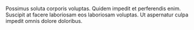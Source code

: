 Possimus soluta corporis voluptas.
Quidem impedit et perferendis enim.
Suscipit at facere laboriosam eos laboriosam voluptas.
Ut aspernatur culpa impedit omnis dolore doloribus.